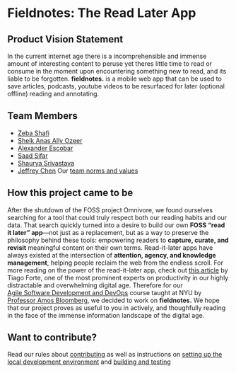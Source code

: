 # Fieldnotes: The Read Later App
## Product Vision Statement
In the current internet age there is a incomprehensible and immense amount of interesting content to peruse yet theres little time to read or consume in the moment upon encountering something new to read, and its liable to be forgotten. **fieldnotes.** is a mobile web app that can be used to save articles, podcasts, youtube videos to be resurfaced for later (optional offline) reading and annotating.
## Team Members
- [Zeba Shafi](https://github.com/Zeba-Shafi)
- [Sheik Anas Ally Ozeer](https://github.com/anas-ozeer)
- [Alexander Escobar](https://github.com/EscoAl516)
- [Saad Sifar](https://github.com/one-loop)
- [Shaurya Srivastava](https://github.com/shauryasr04)
- [Jeffrey Chen](https://github.com/shauryasr04)
Our [team norms and values](CONTRIBUTING.md#team-norms)
## How this project came to be
After the shutdown of the FOSS project Omnivore, we found ourselves searching for a tool that could truly respect both our reading habits and our data. That search quickly turned into a desire to build our own **FOSS “read it later” app**—not just as a replacement, but as a way to preserve the philosophy behind these tools: empowering readers to **capture, curate, and revisit** meaningful content on their own terms. Read-it-later apps have always existed at the intersection of **attention, agency, and knowledge management**, helping people reclaim the web from the endless scroll. For more reading on the power of the read-it-later app, check out [this article](https://medium.com/praxis-blog/the-secret-power-of-read-it-later-apps-6c75cc37ef42) by Tiago Forte, one of the most prominent experts on productivity in our highly distractable and overwhelming digital age.
Therefore for our  
[Agile Software Development and DevOps](https://knowledge.kitchen/content/courses/agile-development-and-devops/syllabus/) course taught at NYU by [Professor Amos Bloomberg](https://knowledge.kitchen/me/cv/), we decided to work on **fieldnotes.** We hope that our project proves as useful to you in actively, and thoughfully reading in the face of the immense information landscape of the digital age.
## Want to contribute?
 Read our rules about [contributing](CONTRIBUTING.md#contributing-rules) as well as instructions on [setting up the local development environment](CONTRIBUTING.md#instructions-for-setting-up-the-local-environment) and [building and testing](CONTRIBUTING.md#build-and-test-instructions)
